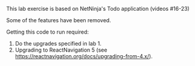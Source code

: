 This lab exercise is based on NetNinja's Todo application (videos #16-23)

Some of the features have been removed.

Getting this code to run required:

1. Do the upgrades specified in lab 1.
2. Upgrading to ReactNavigation 5 (see https://reactnavigation.org/docs/upgrading-from-4.x/).